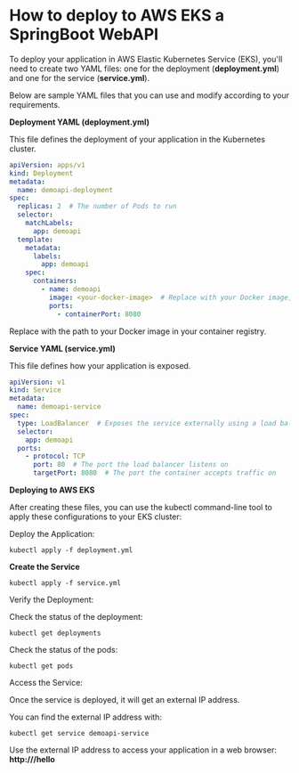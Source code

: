 # How to deploy to AWS EKS a SpringBoot WebAPI

To deploy your application in AWS Elastic Kubernetes Service (EKS), you'll need to create two YAML files: one for the deployment (**deployment.yml**) and one for the service (**service.yml**). 

Below are sample YAML files that you can use and modify according to your requirements.

**Deployment YAML (deployment.yml)**

This file defines the deployment of your application in the Kubernetes cluster.

```yaml
apiVersion: apps/v1
kind: Deployment
metadata:
  name: demoapi-deployment
spec:
  replicas: 2  # The number of Pods to run
  selector:
    matchLabels:
      app: demoapi
  template:
    metadata:
      labels:
        app: demoapi
    spec:
      containers:
        - name: demoapi
          image: <your-docker-image>  # Replace with your Docker image, e.g., "username/demoapi:latest"
          ports:
            - containerPort: 8080
```

Replace **<your-docker-image>** with the path to your Docker image in your container registry.

**Service YAML (service.yml)**

This file defines how your application is exposed.

```yaml
apiVersion: v1
kind: Service
metadata:
  name: demoapi-service
spec:
  type: LoadBalancer  # Exposes the service externally using a load balancer
  selector:
    app: demoapi
  ports:
    - protocol: TCP
      port: 80  # The port the load balancer listens on
      targetPort: 8080  # The port the container accepts traffic on
```

**Deploying to AWS EKS**

After creating these files, you can use the kubectl command-line tool to apply these configurations to your EKS cluster:

Deploy the Application:

```
kubectl apply -f deployment.yml
```

**Create the Service**

```
kubectl apply -f service.yml
```

Verify the Deployment:

Check the status of the deployment:

```
kubectl get deployments
```

Check the status of the pods:

```
kubectl get pods
```

Access the Service:

Once the service is deployed, it will get an external IP address.

You can find the external IP address with:

```
kubectl get service demoapi-service
```

Use the external IP address to access your application in a web browser: **http://<EXTERNAL-IP>/hello**
